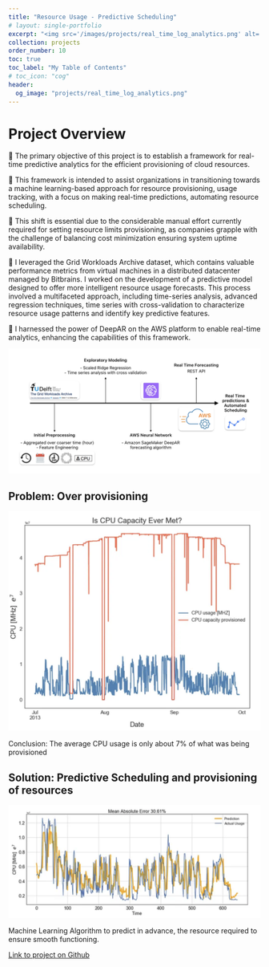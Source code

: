 ```yaml
---
title: "Resource Usage - Predictive Scheduling"
# layout: single-portfolio
excerpt: "<img src='/images/projects/real_time_log_analytics.png' alt=''>"
collection: projects
order_number: 10
toc: true
toc_label: "My Table of Contents"
# toc_icon: "cog"
header: 
  og_image: "projects/real_time_log_analytics.png"
---
```


# Project Overview

📌 The primary objective of this project is to establish a framework for real-time predictive analytics for the efficient provisioning of cloud resources. 

📌 This framework is intended to assist organizations in transitioning towards a machine learning-based approach for resource provisioning, usage tracking, with a focus on making real-time predictions, automating resource scheduling.

📌 This shift is essential due to the considerable manual effort currently required for setting resource limits  provisioning, as companies grapple with the challenge of balancing cost minimization ensuring system uptime  availability.

📌 I leveraged the Grid Workloads Archive dataset, which contains valuable performance metrics from virtual machines in a distributed datacenter managed by Bitbrains. I worked on the development of a predictive model designed to offer more intelligent resource usage forecasts. This process involved a multifaceted approach, including time-series analysis, advanced regression techniques,  time series with cross-validation to characterize resource usage patterns and identify key predictive features.

📌 I harnessed the power of DeepAR on the AWS platform to enable real-time analytics, enhancing the capabilities of this framework.

<!-- > A brief aside on Git-speak: these periodic indented blocks will explain the terminology that Git uses to help you underst what each Git comm actually does.


To save yourself some time  do this faster, simply press <kbd>Ctrl</kbd>+<kbd>c</kbd>.[^2] -->

![](/images/posts/creating-website/p1_i1.png)

## Problem: Over provisioning

![](/images/posts/creating-website/p1_i2.png)

Conclusion: The average CPU usage is only about 7% of what was being provisioned

## Solution: Predictive Scheduling and provisioning of resources

![](/images/posts/creating-website/p1_i3.png)

Machine Learning Algorithm to predict in advance, the resource required to ensure smooth functioning.

[Link to project on Github](https://github.com/Gauthami25/Projects/tree/main/Analysis%20on%20Cyber%20Security%20data)



<!-- ## Who this guide is for -->

